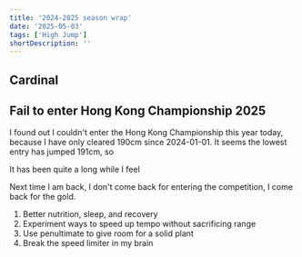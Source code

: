 ```yaml
---
title: '2024-2025 season wrap'
date: '2025-05-03'
tags: ['High Jump']
shortDescription: ''
---
```


## Cardinal



## Fail to enter Hong Kong Championship 2025

I found out I couldn't enter the Hong Kong Championship this year today, because I have only cleared 190cm since 2024-01-01.
It seems the lowest entry has jumped 191cm, so 

It has been quite a long while I feel 

Next time I am back, I don't come back for entering the competition, I come back for the gold.


1. Better nutrition, sleep, and recovery
2. Experiment ways to speed up tempo without sacrificing range
3. Use penultimate to give room for a solid plant
4. Break the speed limiter in my brain
